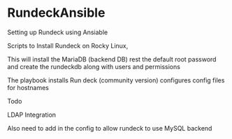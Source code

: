 # RundeckAnsible
Setting up Rundeck using Ansiable

Scripts to Install Rundeck on Rocky Linux,

This will install the MariaDB (backend DB) rest the default root password and create the rundeckdb along with users and permissions

The playbook installs Run deck (community version) configures config files for hostnames

Todo

LDAP Integration

Also need to add in the config to allow rundeck to use MySQL backend
